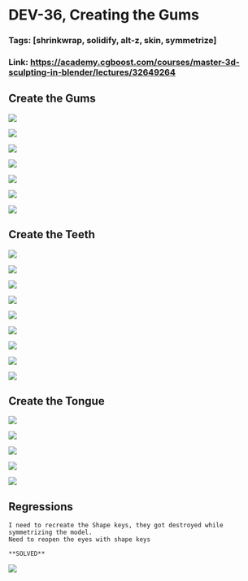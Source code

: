 # DEV-36, Creating the Gums
### Tags: [shrinkwrap, solidify, alt-z, skin, symmetrize]
### Link: https://academy.cgboost.com/courses/master-3d-sculpting-in-blender/lectures/32649264

## Create the Gums

![](../images/DEV-36/DEV-36-A1.png)

![](../images/DEV-36/DEV-36-A2.png)

![](../images/DEV-36/DEV-36-A3.png)

![](../images/DEV-36/DEV-36-A4.png)

![](../images/DEV-36/DEV-36-A5.png)

![](../images/DEV-36/DEV-36-A6.png)

![](../images/DEV-36/DEV-36-A7.png)

## Create the Teeth

![](../images/DEV-36/DEV-36-B1.png)

![](../images/DEV-36/DEV-36-B2.png)

![](../images/DEV-36/DEV-36-B3.png)

![](../images/DEV-36/DEV-36-B4.png)

![](../images/DEV-36/DEV-36-B5.png)

![](../images/DEV-36/DEV-36-B6.png)

![](../images/DEV-36/DEV-36-B7.png)

![](../images/DEV-36/DEV-36-B8.png)

![](../images/DEV-36/DEV-36-B9.png)

## Create the Tongue

![](../images/DEV-36/DEV-36-C1.png)

![](../images/DEV-36/DEV-36-C2.png)

![](../images/DEV-36/DEV-36-C3.png)

![](../images/DEV-36/DEV-36-C4.png)

![](../images/DEV-36/DEV-36-C5.png)

## Regressions

    I need to recreate the Shape keys, they got destroyed while symmetrizing the model.
    Need to reopen the eyes with shape keys

    **SOLVED**

![](../images/DEV-36/DEV-36-D1.png)
